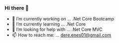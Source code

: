 ### Hi there 👋

- 🔭 I’m currently working on ... .Net Core Bootcamp
- 🌱 I’m currently learning ... .Net Core
- 🤔 I’m looking for help with ... .Net Core MVC
- 📫 How to reach me: ... dere.enes01@gmail.com
